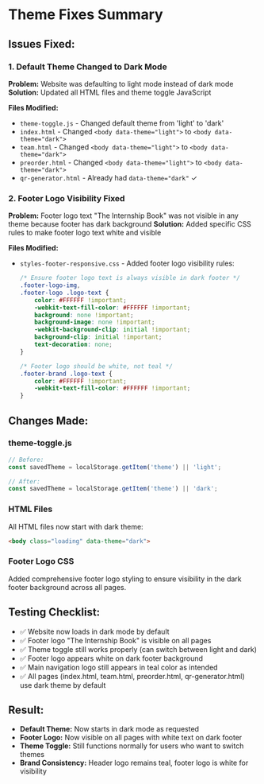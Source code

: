 # Theme Fixes Summary

## Issues Fixed:

### 1. Default Theme Changed to Dark Mode
**Problem:** Website was defaulting to light mode instead of dark mode
**Solution:** Updated all HTML files and theme toggle JavaScript

**Files Modified:**
- `theme-toggle.js` - Changed default theme from 'light' to 'dark'
- `index.html` - Changed `<body data-theme="light">` to `<body data-theme="dark">`
- `team.html` - Changed `<body data-theme="light">` to `<body data-theme="dark">`
- `preorder.html` - Changed `<body data-theme="light">` to `<body data-theme="dark">`
- `qr-generator.html` - Already had `data-theme="dark"` ✓

### 2. Footer Logo Visibility Fixed
**Problem:** Footer logo text "The Internship Book" was not visible in any theme because footer has dark background
**Solution:** Added specific CSS rules to make footer logo text white and visible

**Files Modified:**
- `styles-footer-responsive.css` - Added footer logo visibility rules:
  ```css
  /* Ensure footer logo text is always visible in dark footer */
  .footer-logo-img,
  .footer-logo .logo-text {
      color: #FFFFFF !important;
      -webkit-text-fill-color: #FFFFFF !important;
      background: none !important;
      background-image: none !important;
      -webkit-background-clip: initial !important;
      background-clip: initial !important;
      text-decoration: none;
  }

  /* Footer logo should be white, not teal */
  .footer-brand .logo-text {
      color: #FFFFFF !important;
      -webkit-text-fill-color: #FFFFFF !important;
  }
  ```

## Changes Made:

### theme-toggle.js
```javascript
// Before:
const savedTheme = localStorage.getItem('theme') || 'light';

// After:
const savedTheme = localStorage.getItem('theme') || 'dark';
```

### HTML Files
All HTML files now start with dark theme:
```html
<body class="loading" data-theme="dark">
```

### Footer Logo CSS
Added comprehensive footer logo styling to ensure visibility in the dark footer background across all pages.

## Testing Checklist:

- ✅ Website now loads in dark mode by default
- ✅ Footer logo "The Internship Book" is visible on all pages
- ✅ Theme toggle still works properly (can switch between light and dark)
- ✅ Footer logo appears white on dark footer background
- ✅ Main navigation logo still appears in teal color as intended
- ✅ All pages (index.html, team.html, preorder.html, qr-generator.html) use dark theme by default

## Result:
- **Default Theme:** Now starts in dark mode as requested
- **Footer Logo:** Now visible on all pages with white text on dark footer
- **Theme Toggle:** Still functions normally for users who want to switch themes
- **Brand Consistency:** Header logo remains teal, footer logo is white for visibility
